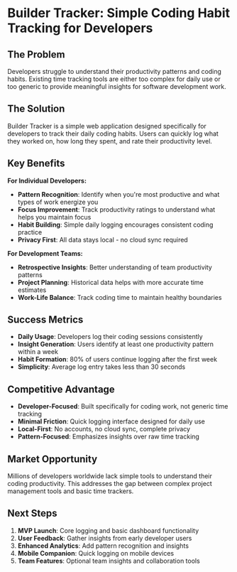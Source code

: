 # Builder Tracker: Simple Coding Habit Tracking for Developers

## The Problem

Developers struggle to understand their productivity patterns and coding habits. Existing time tracking tools are either too complex for daily use or too generic to provide meaningful insights for software development work.

## The Solution

Builder Tracker is a simple web application designed specifically for developers to track their daily coding habits. Users can quickly log what they worked on, how long they spent, and rate their productivity level.

## Key Benefits

**For Individual Developers:**
- **Pattern Recognition**: Identify when you're most productive and what types of work energize you
- **Focus Improvement**: Track productivity ratings to understand what helps you maintain focus
- **Habit Building**: Simple daily logging encourages consistent coding practice
- **Privacy First**: All data stays local - no cloud sync required

**For Development Teams:**
- **Retrospective Insights**: Better understanding of team productivity patterns
- **Project Planning**: Historical data helps with more accurate time estimates
- **Work-Life Balance**: Track coding time to maintain healthy boundaries

## Success Metrics

- **Daily Usage**: Developers log their coding sessions consistently
- **Insight Generation**: Users identify at least one productivity pattern within a week
- **Habit Formation**: 80% of users continue logging after the first week
- **Simplicity**: Average log entry takes less than 30 seconds

## Competitive Advantage

- **Developer-Focused**: Built specifically for coding work, not generic time tracking
- **Minimal Friction**: Quick logging interface designed for daily use
- **Local-First**: No accounts, no cloud sync, complete privacy
- **Pattern-Focused**: Emphasizes insights over raw time tracking

## Market Opportunity

Millions of developers worldwide lack simple tools to understand their coding productivity. This addresses the gap between complex project management tools and basic time trackers.

## Next Steps

1. **MVP Launch**: Core logging and basic dashboard functionality
2. **User Feedback**: Gather insights from early developer users
3. **Enhanced Analytics**: Add pattern recognition and insights
4. **Mobile Companion**: Quick logging on mobile devices
5. **Team Features**: Optional team insights and collaboration tools
